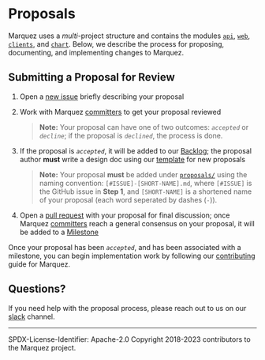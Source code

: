 # Proposals

Marquez uses a _multi_-project structure and contains the modules [`api`](https://github.com/MarquezProject/marquez/tree/main/api), [`web`](https://github.com/MarquezProject/marquez/tree/main/web), [`clients`](https://github.com/MarquezProject/marquez/tree/main/clients), and [`chart`](https://github.com/MarquezProject/marquez/tree/main/chart). Below, we describe the process for proposing, documenting, and implementing changes to Marquez.


## Submitting a Proposal for Review

1. Open a [new issue](https://github.com/MarquezProject/marquez/issues/new) briefly describing your proposal
2. Work with Marquez [committers](https://github.com/MarquezProject/marquez/blob/main/COMMITTERS.md) to get your proposal reviewed

   > **Note:** Your proposal can have one of two outcomes: _`accepted`_ or _`decline`_; if the proposal is _`declined`_, the process is done.

3. If the proposal is _`accepted`_, it will be added to our [Backlog](https://github.com/orgs/MarquezProject/projects/1); the proposal author **must** write a design doc using our [template](https://github.com/MarquezProject/marquez/blob/main/proposals/TEMPLATE.md) for new proposals

   > **Note:** Your proposal **must** be added under [`proposals/`]() using the naming convention: `[#ISSUE]-[SHORT-NAME].md`, where `[#ISSUE]` is the GitHub issue in **Step 1**, and `[SHORT-NAME]` is a shortened name of your proposal (each word seperated by dashes (`-`)).

4. Open a [pull request](https://github.com/MarquezProject/marquez/blob/main/CONTRIBUTING.md#submitting-a-pull-request) with your proposal for final discussion; once Marquez [committers](https://github.com/MarquezProject/marquez/blob/main/COMMITTERS.md) reach a general consensus on your proposal, it will be added to a [Milestone](https://github.com/MarquezProject/marquez/milestones)

Once your proposal has been _`accepted`_, and has been associated with a milestone, you can begin implementation work by following our [contributing](https://github.com/MarquezProject/marquez/blob/main/CONTRIBUTING.md) guide for Marquez.

## Questions?

If you need help with the proposal process, please reach out to us on our [slack](http://bit.ly/MarquezSlack) channel.

----
SPDX-License-Identifier: Apache-2.0
Copyright 2018-2023 contributors to the Marquez project.
